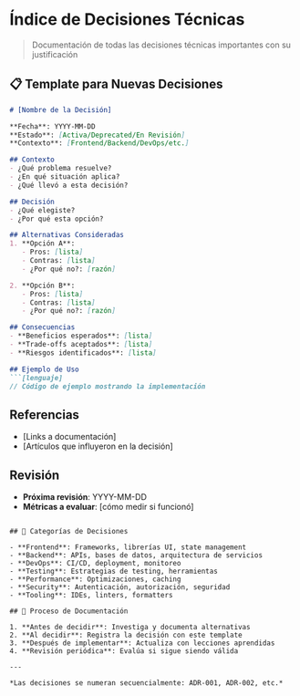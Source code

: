 # Índice de Decisiones Técnicas

> Documentación de todas las decisiones técnicas importantes con su justificación

## 📋 Template para Nuevas Decisiones

```markdown
# [Nombre de la Decisión]

**Fecha**: YYYY-MM-DD
**Estado**: [Activa/Deprecated/En Revisión]
**Contexto**: [Frontend/Backend/DevOps/etc.]

## Contexto
- ¿Qué problema resuelve?
- ¿En qué situación aplica?
- ¿Qué llevó a esta decisión?

## Decisión
- ¿Qué elegiste?
- ¿Por qué esta opción?

## Alternativas Consideradas
1. **Opción A**: 
   - Pros: [lista]
   - Contras: [lista]
   - ¿Por qué no?: [razón]

2. **Opción B**:
   - Pros: [lista]
   - Contras: [lista]  
   - ¿Por qué no?: [razón]

## Consecuencias
- **Beneficios esperados**: [lista]
- **Trade-offs aceptados**: [lista]
- **Riesgos identificados**: [lista]

## Ejemplo de Uso
```[lenguaje]
// Código de ejemplo mostrando la implementación
```

## Referencias
- [Links a documentación]
- [Artículos que influyeron en la decisión]

## Revisión
- **Próxima revisión**: YYYY-MM-DD
- **Métricas a evaluar**: [cómo medir si funcionó]
```

## 📁 Categorías de Decisiones

- **Frontend**: Frameworks, librerías UI, state management
- **Backend**: APIs, bases de datos, arquitectura de servicios  
- **DevOps**: CI/CD, deployment, monitoreo
- **Testing**: Estrategias de testing, herramientas
- **Performance**: Optimizaciones, caching
- **Security**: Autenticación, autorización, seguridad
- **Tooling**: IDEs, linters, formatters

## 🔄 Proceso de Documentación

1. **Antes de decidir**: Investiga y documenta alternativas
2. **Al decidir**: Registra la decisión con este template
3. **Después de implementar**: Actualiza con lecciones aprendidas
4. **Revisión periódica**: Evalúa si sigue siendo válida

---

*Las decisiones se numeran secuencialmente: ADR-001, ADR-002, etc.*